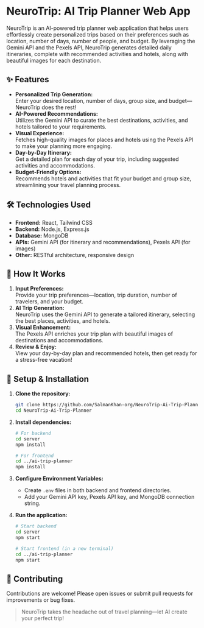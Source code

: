 # NeuroTrip: AI Trip Planner Web App

NeuroTrip is an AI-powered trip planner web application that helps users effortlessly create personalized trips based on their preferences such as location, number of days, number of people, and budget. By leveraging the Gemini API and the Pexels API, NeuroTrip generates detailed daily itineraries, complete with recommended activities and hotels, along with beautiful images for each destination.

## ✨ Features

- **Personalized Trip Generation:**  
  Enter your desired location, number of days, group size, and budget—NeuroTrip does the rest!
- **AI-Powered Recommendations:**  
  Utilizes the Gemini API to curate the best destinations, activities, and hotels tailored to your requirements.
- **Visual Experience:**  
  Fetches high-quality images for places and hotels using the Pexels API to make your planning more engaging.
- **Day-by-Day Itinerary:**  
  Get a detailed plan for each day of your trip, including suggested activities and accommodations.
- **Budget-Friendly Options:**  
  Recommends hotels and activities that fit your budget and group size, streamlining your travel planning process.

## 🛠️ Technologies Used

- **Frontend:** React, Tailwind CSS  
- **Backend:** Node.js, Express.js  
- **Database:** MongoDB  
- **APIs:** Gemini API (for itinerary and recommendations), Pexels API (for images)
- **Other:** RESTful architecture, responsive design

## 🚀 How It Works

1. **Input Preferences:**  
   Provide your trip preferences—location, trip duration, number of travelers, and your budget.
2. **AI Trip Generation:**  
   NeuroTrip uses the Gemini API to generate a tailored itinerary, selecting the best places, activities, and hotels.
3. **Visual Enhancement:**  
   The Pexels API enriches your trip plan with beautiful images of destinations and accommodations.
4. **Review & Enjoy:**  
   View your day-by-day plan and recommended hotels, then get ready for a stress-free vacation!


## 📝 Setup & Installation

1. **Clone the repository:**
   ```bash
   git clone https://github.com/SalmanKhan-org/NeuroTrip-Ai-Trip-Planner.git
   cd NeuroTrip-Ai-Trip-Planner
   ```
2. **Install dependencies:**
   ```bash
   # For backend
   cd server
   npm install

   # For frontend
   cd ../ai-trip-planner
   npm install
   ```
3. **Configure Environment Variables:**
   - Create `.env` files in both backend and frontend directories.
   - Add your Gemini API key, Pexels API key, and MongoDB connection string.

4. **Run the application:**
   ```bash
   # Start backend
   cd server
   npm start

   # Start frontend (in a new terminal)
   cd ../ai-trip-planner
   npm start
   ```

## 🤝 Contributing

Contributions are welcome! Please open issues or submit pull requests for improvements or bug fixes.


> NeuroTrip takes the headache out of travel planning—let AI create your perfect trip!
